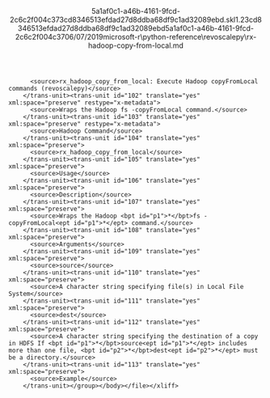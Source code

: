 <?xml version="1.0"?><xliff version="1.2" xmlns="urn:oasis:names:tc:xliff:document:1.2" xmlns:xsi="http://www.w3.org/2001/XMLSchema-instance" xsi:schemaLocation="urn:oasis:names:tc:xliff:document:1.2 xliff-core-1.2-transitional.xsd"><file datatype="xml" original="rx-hadoop-copy-from-local.md" source-language="en-US" target-language="en-US"><header><tool tool-id="mdxliff" tool-name="mdxliff" tool-version="1.0-4e81c41" tool-company="Microsoft" /><xliffext:skl_file_name xmlns:xliffext="urn:microsoft:content:schema:xliffextensions">5a1af0c1-a46b-4161-9fcd-2c6c2f004c373cd8346513efdad27d8ddba68df9c1ad32089ebd.skl</xliffext:skl_file_name><xliffext:version xmlns:xliffext="urn:microsoft:content:schema:xliffextensions">1.2</xliffext:version><xliffext:ms.openlocfilehash xmlns:xliffext="urn:microsoft:content:schema:xliffextensions">3cd8346513efdad27d8ddba68df9c1ad32089ebd</xliffext:ms.openlocfilehash><xliffext:ms.sourcegitcommit xmlns:xliffext="urn:microsoft:content:schema:xliffextensions">5a1af0c1-a46b-4161-9fcd-2c6c2f004c37</xliffext:ms.sourcegitcommit><xliffext:ms.lasthandoff xmlns:xliffext="urn:microsoft:content:schema:xliffextensions">06/07/2019</xliffext:ms.lasthandoff><xliffext:ms.openlocfilepath xmlns:xliffext="urn:microsoft:content:schema:xliffextensions">microsoft-r\python-reference\revoscalepy\rx-hadoop-copy-from-local.md</xliffext:ms.openlocfilepath></header><body><group id="content" extype="content"><trans-unit id="101" translate="yes" xml:space="preserve" restype="x-metadata">
          <source>rx_hadoop_copy_from_local: Execute Hadoop copyFromLocal commands (revoscalepy)</source>
        </trans-unit><trans-unit id="102" translate="yes" xml:space="preserve" restype="x-metadata">
          <source>Wraps the Hadoop fs -copyFromLocal command.</source>
        </trans-unit><trans-unit id="103" translate="yes" xml:space="preserve" restype="x-metadata">
          <source>Hadoop Command</source>
        </trans-unit><trans-unit id="104" translate="yes" xml:space="preserve">
          <source>rx_hadoop_copy_from_local</source>
        </trans-unit><trans-unit id="105" translate="yes" xml:space="preserve">
          <source>Usage</source>
        </trans-unit><trans-unit id="106" translate="yes" xml:space="preserve">
          <source>Description</source>
        </trans-unit><trans-unit id="107" translate="yes" xml:space="preserve">
          <source>Wraps the Hadoop <bpt id="p1">*</bpt>fs -copyFromLocal<ept id="p1">*</ept> command.</source>
        </trans-unit><trans-unit id="108" translate="yes" xml:space="preserve">
          <source>Arguments</source>
        </trans-unit><trans-unit id="109" translate="yes" xml:space="preserve">
          <source>source</source>
        </trans-unit><trans-unit id="110" translate="yes" xml:space="preserve">
          <source>A character string specifying file(s) in Local File System</source>
        </trans-unit><trans-unit id="111" translate="yes" xml:space="preserve">
          <source>dest</source>
        </trans-unit><trans-unit id="112" translate="yes" xml:space="preserve">
          <source>A character string specifying the destination of a copy in HDFS If <bpt id="p1">*</bpt>source<ept id="p1">*</ept> includes more than one file, <bpt id="p2">*</bpt>dest<ept id="p2">*</ept> must be a directory.</source>
        </trans-unit><trans-unit id="113" translate="yes" xml:space="preserve">
          <source>Example</source>
        </trans-unit></group></body></file></xliff>